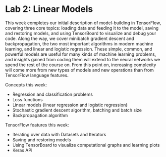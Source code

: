 # Lab 2: Linear Models
This week completes our initial description of model-building in TensorFlow, covering three core topics: loading data and feeding it to the model, saving and restoring models, and using TensorBoard to visualize and debug your code.
Along the way, we cover minibatch gradient descent and backpropagation, the two most important algorithms in modern machine learning, and linear and logistic regression.
These simple, common, and powerful models are useful for many kinds of machine learning problems, and insights gained from coding them will extend to the neural networks we spend the rest of the course on.
From this point on, increasing complexity will come more from new types of models and new operations than from TensorFlow language features.

Concepts this week:
 - Regression and classification problems
 - Loss functions
 - Linear models (linear regression and logistic regression)
 - Stochastic gradient descent algorithm, batching and batch size
 - Backpropagation algorithm

TensorFlow features this week:
 - Iterating over data with Datasets and Iterators
 - Saving and restoring models
 - Using TensorBoard to visualize computational graphs and learning plots
 - Keras API
